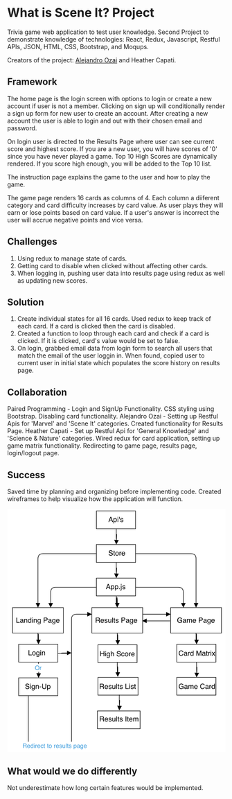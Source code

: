 # What is Scene It? Project

Trivia game web application to test user knowledge. Second Project to demonstrate knowledge of technologies: React, Redux, Javascript, Restful APIs, JSON, HTML, CSS, Bootstrap, and Moqups.

Creators of the project: [Alejandro Ozai](https://github.com/FireLordOzai01) and Heather Capati.

## Framework 

The home page is the login screen with options to login or create a new account if user is not a member. Clicking on sign up will conditionally render a sign up form for new user to create an account. After creating a new account the user is able to login and out with their chosen email and password. 

On login user is directed to the Results Page where user can see current score and highest score. If you are a new user, you will have scores of '0' since you have never played a game. Top 10 High Scores are dynamically rendered. If you score high enough, you will be added to the Top 10 list. 

The instruction page explains the game to the user and how to play the game. 

The game page renders 16 cards as columns of 4. Each column a diiferent category and card difficulty increases by card value. 
As user plays they will earn or lose points based on card value. If a user's answer is incorrect the user will accrue negative points and vice versa. 

## Challenges 

1. Using redux to manage state of cards. 
2. Getting card to disable when clicked without affecting other cards. 
3. When logging in, pushing user data into results page using redux as well as updating new scores.

## Solution

1. Create individual states for all 16 cards. Used redux to keep track of each card. If a card is clicked then the card is disabled. 
2. Created a function to loop through each card and check if a card is clicked. If it is clicked, card's value would be set to false.
3. On login, grabbed email data from login form to search all users that match the email of the user loggin in. When found, copied user to current user in initial state which populates the score history on results page. 

## Collaboration 
Paired Programming - Login and SignUp Functionality. CSS styling using Bootstrap. Disabling card functionality.
Alejandro Ozai - Setting up Restful Apis for 'Marvel' and 'Scene It' categories. Created functionality for Results Page. 
Heather Capati - Set up Restful Api for 'General Knowledge' and 'Science & Nature' categories. Wired redux for card application, setting up game matrix functionality. Redirecting to game page, results page, login/logout page. 

## Success
Saved time by planning and organizing before implementing code. Created wireframes to help visualize how the application will function. 

![alt text](/src/wireframe/siteTree.png)

## What would we do differently 
Not underestimate how long certain features would be implemented. 

